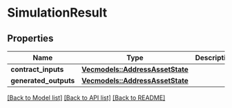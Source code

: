 # SimulationResult

## Properties

Name | Type | Description | Notes
------------ | ------------- | ------------- | -------------
**contract_inputs** | [**Vec<models::AddressAssetState>**](AddressAssetState.md) |  | 
**generated_outputs** | [**Vec<models::AddressAssetState>**](AddressAssetState.md) |  | 

[[Back to Model list]](../README.md#documentation-for-models) [[Back to API list]](../README.md#documentation-for-api-endpoints) [[Back to README]](../README.md)



